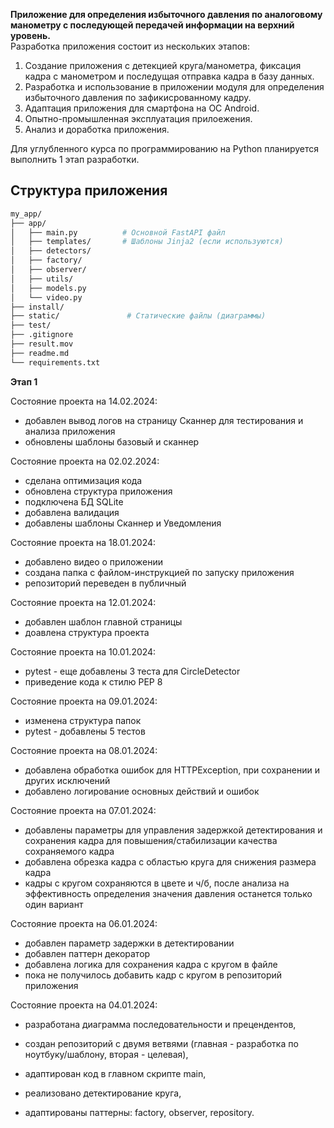 **Приложение для определения избыточного давления по аналоговому манометру с последующей передачей информации на верхний уровень.**  
Разработка приложения состоит из нескольких этапов:
1. Создание приложения с детекцией круга/манометра, фиксация кадра с манометром и последущая отправка кадра в базу данных.
2. Разработка и использование в приложении модуля для определения избыточного давления по зафикисрованному кадру.
3. Адаптация приложения для смартфона на ОС Android.  
4. Опытно-промышленная эксплуатация прилоежения.
5. Анализ и доработка приложения.  

Для углубленного курса по программированию на Python планируется выполнить 1 этап разработки.

## Структура приложения  

```sh
my_app/
├── app/
│   ├── main.py          # Основной FastAPI файл
│   ├── templates/       # Шаблоны Jinja2 (если используются)
│   ├── detectors/
│   ├── factory/
│   ├── observer/
│   ├── utils/
│   ├── models.py
│   └── video.py
├── install/
├── static/               # Статические файлы (диаграммы)
├── test/
├── .gitignore
├── result.mov
├── readme.md 
└── requirements.txt
```

**Этап 1**

Состояние проекта на 14.02.2024:
* добавлен вывод логов на страницу Сканнер для тестирования и анализа приложения
* обновлены шаблоны базовый и сканнер 

Состояние проекта на 02.02.2024:  
* сделана оптимизация кода
* обновлена структура приложения
* подключена БД SQLite 
* добавлена валидация
* добавлены шаблоны Сканнер и Уведомления

Состояние проекта на 18.01.2024:  
* добавлено видео о приложении
* создана папка с файлом-инструкцией по запуску приложения
* репозиторий переведен в публичный

Состояние проекта на 12.01.2024:
* добавлен шаблон главной страницы
* доавлена структура проекта


Состояние проекта на 10.01.2024:
* pytest - еще добавлены 3 теста для CircleDetector
* приведение кода к стилю PEP 8  

Состояние проекта на 09.01.2024:  
* изменена структура папок
* pytest - добавлены 5 тестов  

Состояние проекта на 08.01.2024:  
* добавлена обработка ошибок для HTTPException, при сохранении и других исключений
* добавлено логирование основных действий и ошибок



Состояние проекта на 07.01.2024:  
* добавлены параметры для управления задержкой детектирования и сохранения кадра для повышения/стабилизации качества сохраняемого кадра  
* добавлена обрезка кадра с областью круга для снижения размера кадра
* кадры с кругом сохраняются в цвете и ч/б, после анализа на эффективность определения значения давления останется только один вариант

Состояние проекта на 06.01.2024:  
* добавлен параметр задержки в детектировании
* добавлен паттерн декоратор
* добавлена логика для сохранения кадра с кругом в файле
* пока не получилось добавить кадр с кругом в репозиторий приложения 


Состояние проекта на 04.01.2024:
* разработана диаграмма последовательности и прецендентов,
* создан репозиторий с двумя ветвями (главная - разработка по ноутбуку/шаблону, вторая - целевая),
* адаптирован код в главном скрипте main,

* реализовано детектирование круга,
* адаптированы паттерны: factory, observer, repository.
  